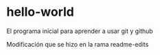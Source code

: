 # hello-world
El programa inicial para aprender a usar git y github


Modificación que se hizo en la rama readme-edits
